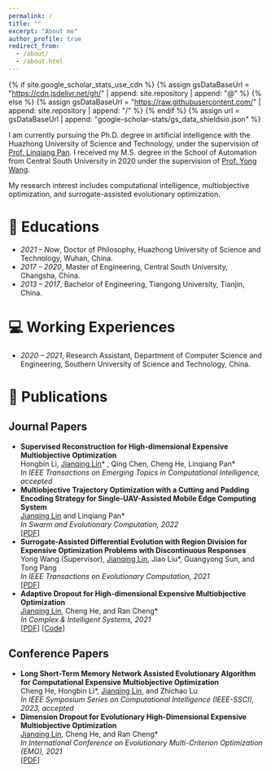 ```yaml
---
permalink: /
title: ""
excerpt: "About me"
author_profile: true
redirect_from: 
  - /about/
  - /about.html
---
```


{% if site.google_scholar_stats_use_cdn %}
{% assign gsDataBaseUrl = "https://cdn.jsdelivr.net/gh/" | append: site.repository | append: "@" %}
{% else %}
{% assign gsDataBaseUrl = "https://raw.githubusercontent.com/" | append: site.repository | append: "/" %}
{% endif %}
{% assign url = gsDataBaseUrl | append: "google-scholar-stats/gs_data_shieldsio.json" %}

<span class='anchor' id='about-me'></span>

I am currently pursuing the Ph.D. degree in artificial intelligence with the Huazhong University of Science and Technology, under the supervision of [Prof. Linqiang Pan](http://faculty.hust.edu.cn/panlinqiang/zh_CN/index.htm). I received my M.S. degree in the School of Automation from Central South University in 2020 under the supervision of [Prof. Yong Wang](https://faculty.csu.edu.cn/wangyong/zh_CN/index.htm).

My research interest includes computational intelligence, multiobjective optimization, and surrogate-assisted evolutionary optimization. 
<!-- I have published more than 100 papers at the top international AI conferences with total <a href='https://scholar.google.com/citations?user=DhtAFkwAAAAJ'>google scholar citations <strong><span id='total_cit'>260000+</span></strong></a> (You can also use google scholar badge <a href='https://scholar.google.com/citations?user=DhtAFkwAAAAJ'><img src="https://img.shields.io/endpoint?url={{ url | url_encode }}&logo=Google%20Scholar&labelColor=f6f6f6&color=9cf&style=flat&label=citations"></a>). -->

# 📖 Educations
- *2021 – Now*, Doctor of Philosophy, Huazhong University of Science and Technology, Wuhan, China.
- *2017 – 2020*, Master of Engineering, Central South University, Changsha, China.
- *2013 – 2017*, Bachelor of Engineering, Tiangong University, Tianjin, China.

<!-- # 🔥 News -->
<!-- - *2022.02*: &nbsp;🎉🎉 Lorem ipsum dolor sit amet, consectetur adipiscing elit. Vivamus ornare aliquet ipsum, ac tempus justo dapibus sit amet.  -->
<!-- - *2022.02*: &nbsp;🎉🎉 Lorem ipsum dolor sit amet, consectetur adipiscing elit. Vivamus ornare aliquet ipsum, ac tempus justo dapibus sit amet.  -->

# 💻 Working Experiences
- *2020 – 2021*, Research Assistant, Department of Computer Science and Engineering, Southern University of Science and Technology, China.

# 📝 Publications 

## Journal Papers
<!--- **Surrogate-assisted Multiobjective Genes Selection Method for RNA-seq Data Classification**  <br>  -->
<!--  <ins>Jianqing Lin</ins>, Cheng He, Hanjing Jiang, and Linqiang Pan  <br>  -->
<!--  _TBD, in press_ --> 
<!--- **Variable Reconstruction for Evolutionary Large-scale Expensive Multiobjective Optimization**  <br>  -->
<!--  <ins>Jianqing Lin</ins>, Cheng He, Ye Tian, and Linqiang Pan  <br>  -->
<!--  _IEEE/CAA Journal of Automatica Sinica, in press_ --> 
<!--- **Computationally Expensive High-dimensional Multiobjective Optimization via Surrogate-assisted Reformulation and Decomposition**  <br>  -->
<!--  Linqiang Pan (Supervisor), <ins>Jianqing Lin</ins>, Handing Wang, Cheng He*, Kay Chen Tan, and Yaochu Jin  <br>  -->
<!--  _In IEEE Transactions on Evolutionary Computation, under review_ --> 
- **Supervised Reconstruction for High-dimensional Expensive Multiobjective Optimization**  <br> 
  Hongbin Li, <ins>Jianqing Lin</ins>* , Qing Chen, Cheng He, Linqiang Pan*  <br> 
  _In IEEE Transactions on Emerging Topics in Computational Intelligence, accepted_  
- **Multiobjective Trajectory Optimization with a Cutting and Padding Encoding Strategy for Single-UAV-Assisted Mobile Edge Computing System**  <br>
  <ins>Jianqing Lin</ins> and Linqiang Pan*  <br>
  _In Swarm and Evolutionary Computation, 2022_  <br>
  [[PDF]](https://drive.google.com/file/d/1UD1vfxuLSYFMlKe8_gNxVJ2rbqBqHDJ1/view?usp=share_link)
- **Surrogate-Assisted Differential Evolution with Region Division for Expensive Optimization Problems with Discontinuous Responses**  <br>
  Yong Wang (Supervisor), <ins>Jianqing Lin</ins>, Jiao Liu*, Guangyong Sun, and Tong Pang  <br>
  _In IEEE Transactions on Evolutionary Computation, 2021_  <br>
  [[PDF]](https://drive.google.com/file/d/1lKJT3K6nAR8dxn4ZcAHp9yDdmlcxZPLQ/view?usp=share_link)
- **Adaptive Dropout for High-dimensional Expensive Multiobjective Optimization**  <br>
  <ins>Jianqing Lin</ins>, Cheng He, and Ran Cheng*  <br>
  _In Complex & Intelligent Systems, 2021_  <br>
  [[PDF]](https://link.springer.com/content/pdf/10.1007/s40747-021-00362-5.pdf?pdf=button) [[Code]](https://github.com/jqlincn/ADSAPSO)

## Conference Papers
<!---- **Selection of Cancer Biomarkers from Microarray Gene Expression Data Utilizing the Bi-Objective Optimization Method**  <br>-->
<!---  Hanjing Jiang, <ins>Jianqing Lin</ins>, Huachao Zhu, and Yabing Huang*   <br>-->
<!---  _In IEEE International Conference on Bioinformatics and Biomedicine (BIBM), 2023, accepted_-->
<!---- **Two-Archive-Based Competitive Swarm Optimizer for Constrained Multiobjective Optimization**  <br>-->
<!---  Lianghao Li, Cheng He, Jianqing Lin, and Linqiang Pan*   <br>-->
<!---  _In International Conference on Data-driven Optimization of Complex Systems (DOCS), 2023, accepted_-->
- **Long Short-Term Memory Network Assisted Evolutionary Algorithm for Computational Expensive Multiobjective Optimization**  <br>
  Cheng He, Hongbin Li*, <ins>Jianqing Lin</ins>, and Zhichao Lu   <br>
  _In IEEE Symposium Series on Computational Intelligence (IEEE-SSCI), 2023, accepted_
- **Dimension Dropout for Evolutionary High-Dimensional Expensive Multiobjective Optimization**  <br>
  <ins>Jianqing Lin</ins>, Cheng He, and Ran Cheng*  <br>
  _In International Conference on Evolutionary Multi-Criterion Optimization (EMO), 2021_  <br>
  [[PDF]](https://drive.google.com/file/d/1BIKD8evvXME8rigSdMiWBVb89YH2w8wI/view?usp=share_link)

<!-- <div class='paper-box'><div class='paper-box-image'><div><div class="badge">CVPR 2016</div><img src='images/500x300.png' alt="sym" width="100%"></div></div> -->
<!-- <div class='paper-box-text' markdown="1"> -->

<!-- [Deep Residual Learning for Image Recognition](https://openaccess.thecvf.com/content_cvpr_2016/papers/He_Deep_Residual_Learning_CVPR_2016_paper.pdf) -->

<!-- **Kaiming He**, Xiangyu Zhang, Shaoqing Ren, Jian Sun -->

<!-- [**Project**](https://scholar.google.com/citations?view_op=view_citation&hl=zh-CN&user=DhtAFkwAAAAJ&citation_for_view=DhtAFkwAAAAJ:ALROH1vI_8AC) <strong><span class='show_paper_citations' data='DhtAFkwAAAAJ:ALROH1vI_8AC'></span></strong> -->
<!-- - Lorem ipsum dolor sit amet, consectetur adipiscing elit. Vivamus ornare aliquet ipsum, ac tempus justo dapibus sit amet.  -->
<!-- </div> -->
<!-- </div> -->

<!-- - [Lorem ipsum dolor sit amet, consectetur adipiscing elit. Vivamus ornare aliquet ipsum, ac tempus justo dapibus sit amet](https://github.com), A, B, C, **CVPR 2020** -->

<!-- # 🎖 Honors and Awards -->
<!-- - *2021.10* Lorem ipsum dolor sit amet, consectetur adipiscing elit. Vivamus ornare aliquet ipsum, ac tempus justo dapibus sit amet.  -->
<!-- - *2021.09* Lorem ipsum dolor sit amet, consectetur adipiscing elit. Vivamus ornare aliquet ipsum, ac tempus justo dapibus sit amet.  -->

<!-- # 💬 Invited Talks -->
<!-- - *2021.06*, Lorem ipsum dolor sit amet, consectetur adipiscing elit. Vivamus ornare aliquet ipsum, ac tempus justo dapibus sit amet.  -->
<!-- - *2021.03*, Lorem ipsum dolor sit amet, consectetur adipiscing elit. Vivamus ornare aliquet ipsum, ac tempus justo dapibus sit amet.  \| [\[video\]](https://github.com/) -->

<!-- # 💻 Internships -->
<!-- - *2019.05 - 2020.02*, [Lorem](https://github.com/), China. -->

<!--# 📌 Professional Services  -->
<!--- Editor: BIC-TA 2022 -->
<!--- PC Members: IEEE CIFEr 2022 -->
<!--- Journal Reviewer: Memetic Computing, Complex & Intelligent System -->

